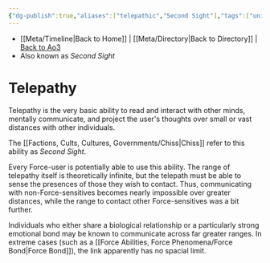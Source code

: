 ```yaml
---
{"dg-publish":true,"aliases":["telepathic","Second Sight"],"tags":["universal","sens","forcepower"],"permalink":"/force-abilities-force-phenomena/telepathy/","dgPassFrontmatter":true}
---
```


- [[Meta/Timeline\|Back to Home]] | [[Meta/Directory\|Back to Directory]] | [Back to Ao3](https://archiveofourown.org/works/19334440/chapters/45992584)
- Also known as *Second Sight*

# Telepathy
Telepathy is the very basic ability to read and interact with other minds, mentally communicate, and project the user's thoughts over small or vast distances with other individuals. 

The [[Factions, Cults, Cultures, Governments/Chiss\|Chiss]] refer to this ability as *Second Sight*.

Every Force-user is potentially able to use this ability. The range of telepathy itself is theoretically infinite, but the telepath must be able to sense the presences of those they wish to contact. Thus, communicating with non-Force-sensitives becomes nearly impossible over greater distances, while the range to contact other Force-sensitives was a bit further. 

Individuals who either share a biological relationship or a particularly strong emotional bond may be known to communicate across far greater ranges. In extreme cases (such as a [[Force Abilities, Force Phenomena/Force Bond\|Force Bond]]), the link apparently has no spacial limit.